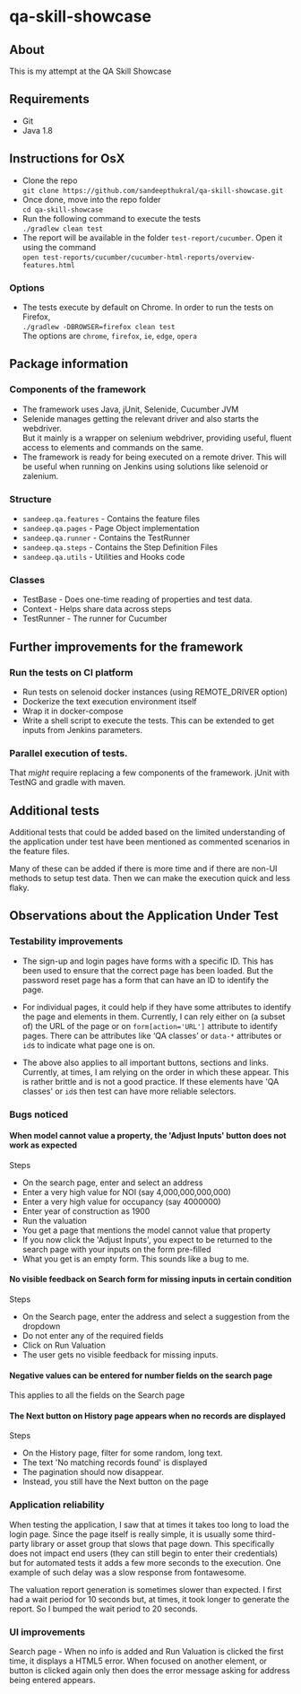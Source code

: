 # qa-skill-showcase

## About
This is my attempt at the QA Skill Showcase

## Requirements
- Git
- Java 1.8

## Instructions for OsX
- Clone the repo \
`git clone https://github.com/sandeepthukral/qa-skill-showcase.git`
- Once done, move into the repo folder\
`cd qa-skill-showcase`
- Run the following command to execute the tests \
`./gradlew clean test`
- The report will be available in the folder `test-report/cucumber`. Open it using the command \
`open test-reports/cucumber/cucumber-html-reports/overview-features.html`

### Options
- The tests execute by default on Chrome. In order to run the tests on Firefox,\
`./gradlew -DBROWSER=firefox clean test`\
The options are `chrome`, `firefox`, `ie`, `edge`, `opera`

## Package information

### Components of the framework
- The framework uses Java, jUnit, Selenide, Cucumber JVM
- Selenide manages getting the relevant driver and also starts the webdriver. \
But it mainly is a wrapper on selenium webdriver, providing useful, fluent access to elements and commands on the same.
- The framework is ready for being executed on a remote driver. 
This will be useful when running on Jenkins using solutions like selenoid or zalenium.

### Structure
- `sandeep.qa.features` - Contains the feature files
- `sandeep.qa.pages` - Page Object implementation
- `sandeep.qa.runner` - Contains the TestRunner 
- `sandeep.qa.steps` - Contains the Step Definition Files
- `sandeep.qa.utils` - Utilities and Hooks code 

### Classes
- TestBase - Does one-time reading of properties and test data.
- Context - Helps share data across steps
- TestRunner - The runner for Cucumber 

## Further improvements for the framework
### Run the tests on CI platform
- Run tests on selenoid docker instances (using REMOTE_DRIVER option)
- Dockerize the text execution environment itself
- Wrap it in docker-compose
- Write a shell script to execute the tests. This can be extended to get inputs from Jenkins parameters.

### Parallel execution of tests. 
That *might* require replacing a few components of the framework. jUnit with TestNG and gradle with maven.

## Additional tests
Additional tests that could be added based on the limited understanding of the application under test have 
been mentioned as commented scenarios in the feature files.

Many of these can be added if there is more time and if there are non-UI methods to setup test data. 
Then we can make the execution quick and less flaky. 

## Observations about the Application Under Test

### Testability improvements
- The sign-up and login pages have forms with a specific ID. This has been used to ensure that the correct 
page has been loaded. But the password reset page has a form that can have an ID to identify the page.
 
- For individual pages, it could help if they have some attributes to identify the page and elements in them. 
Currently, I can rely either on (a subset of) the URL of the page or on `form[action='URL']` attribute to identify pages. 
There can be attributes like ‘QA classes’ or `data-*` attributes or `id`s to indicate what page one is on.

- The above also applies to all important buttons, sections and links. 
Currently, at times, I am relying on the order in which these appear. This is rather brittle and is not a good practice.
If these elements have 'QA classes' or `id`s then test can have more reliable selectors.

### Bugs noticed

#### When model cannot value a property, the 'Adjust Inputs' button does not work as expected
Steps
- On the search page, enter and select an address
- Enter a very high value for NOI (say 4,000,000,000,000)
- Enter a very high value for occupancy (say 4000000)
- Enter year of construction as 1900
- Run the valuation
- You get a page that mentions the model cannot value that property
- If you now click the 'Adjust Inputs', you expect to be returned to the search page with your inputs on the form pre-filled
- What you get is an empty form. This sounds like a bug to me. 

#### No visible feedback on Search form for missing inputs in certain condition

Steps
- On the Search page, enter the address and select a suggestion from the dropdown
- Do not enter any of the required fields
- Click on Run Valuation
- The user gets no visible feedback for missing inputs.

#### Negative values can be entered for number fields on the search page

This applies to all the fields on the Search page

#### The Next button on History page appears when no records are displayed

Steps
- On the History page, filter for some random, long text.
- The text 'No matching records found' is displayed
- The pagination should now disappear. 
- Instead, you still have the Next button on the page

### Application reliability  

When testing the application, I saw that at times it takes too long to load the login page. 
Since the page itself is really simple, it is usually some third-party library or asset group that slows that page down. 
This specifically does not impact end users (they can still begin to enter their credentials) but for automated tests 
it adds a few more seconds to the execution. 
One example of such delay was a slow response from fontawesome.

The valuation report generation is sometimes slower than expected. I first had a wait period for 10 seconds 
but, at times, it took longer to generate the report. So I bumped the wait period to 20 seconds. 

### UI improvements

Search page - When no info is added and Run Valuation is clicked the first time, it displays a HTML5 error. 
When focused on another element, or button is clicked again only then 
does the error message asking for address being entered appears.